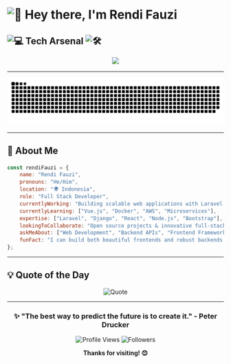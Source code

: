 # <img src="https://raw.githubusercontent.com/Tarikul-Islam-Anik/Animated-Fluent-Emojis/master/Emojis/Hand%20gestures/Waving%20Hand.png" alt="👋" width="35" height="35" /> **Hey there, I'm Rendi Fauzi**

## <img src="https://raw.githubusercontent.com/Tarikul-Islam-Anik/Animated-Fluent-Emojis/master/Emojis/Objects/Laptop.png" alt="💻" width="25" height="25" /> **Tech Arsenal** <img src="https://raw.githubusercontent.com/Tarikul-Islam-Anik/Animated-Fluent-Emojis/master/Emojis/Objects/Hammer%20and%20Wrench.png" alt="🛠️" width="25" height="25" />

<div align="center">

<img src="https://skillicons.dev/icons?i=laravel,django,react,nodejs,php,python,javascript,typescript,mysql,postgresql,docker,git,github,vscode,figma&theme=dark" />

</div>

---

<div align="center">


</div>

<div align="center">
  
<img src="https://raw.githubusercontent.com/platane/snk/output/github-contribution-grid-snake-dark.svg" alt="Snake animation" />

</div>


---

## 🌟 **About Me**

```javascript
const rendiFauzi = {
    name: "Rendi Fauzi",
    pronouns: "He/Him",
    location: "🌍 Indonesia",
    role: "Full Stack Developer",
    currentlyWorking: "Building scalable web applications with Laravel & React",
    currentlyLearning: ["Vue.js", "Docker", "AWS", "Microservices"],
    expertise: ["Laravel", "Django", "React", "Node.js", "Bootstrap"],
    lookingToCollaborate: "Open source projects & innovative full-stack solutions",
    askMeAbout: ["Web Development", "Backend APIs", "Frontend Frameworks", "Database Design"],
    funFact: "I can build both beautiful frontends and robust backends! 🚀"
};
```

---

## 💡 **Quote of the Day**

<div align="center">

![Quote](https://quotes-github-readme.vercel.app/api?type=horizontal&theme=tokyonight)

</div>

---

<div align="center">

### ✨ **"The best way to predict the future is to create it."** - Peter Drucker

![Profile Views](https://komarev.com/ghpvc/?username=REFAZ212&color=00D9FF&style=for-the-badge)
![Followers](https://img.shields.io/github/followers/REFAZ212?color=00D9FF&style=for-the-badge)

**Thanks for visiting! 😊**

</div>
